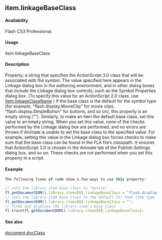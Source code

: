 ## item.linkageBaseClass

#### Availability

Flash CS3 Professional.

#### Usage

item.linkageBaseClass

#### Description

Property; a string that specifies the ActionScript 3.0 class that will be associated with the symbol. The value specified here appears in the Linkage dialog box in the authoring environment, and in other dialog boxes that include the Linkage dialog box controls, such as the Symbol Properties dialog box. (To specify this value for an ActionScript 2.0 class, use [item.linkageClassName](../Item_object/item6.md) )
If the base class is the default for the symbol type (for example, "flash.display.MovieClip" for movie clips, "flash.display.SimpleButton" for buttons, and so on), this property is an empty string (""). Similarly, to make an item the default base class, set this value to an empty string.
When you set this value, none of the checks performed by the Linkage dialog box are performed, and no errors are thrown if Animate is unable to set the base class to the specified value. For example, setting this value in the Linkage dialog box forces checks to make sure that the base class can be found in the FLA file’s classpath. It ensures that ActionScript
3.0 is chosen in the Animate tab of the Publish Settings dialog box, and so on. These checks are not performed when you set this property in a script.

#### Example

```javascript
The following lines of code show a few ways to use this property:

// sets the library item base class to "Sprite"
fl.getDocumentDOM().library.items[0].linkageBaseClass = "flash.display.Sprite";
// sets the library item base class to the default for that item type
fl.getDocumentDOM().library.items[0].linkageBaseClass = "";
// finds and displays the library item's base class
fl.trace(fl.getDocumentDOM().library.items[0].linkageBaseClass); 

```
#### See also

[document.docClass](../Document_object/docume52.md)

<span id="item.linkageClassName" class="anchor"></span>
